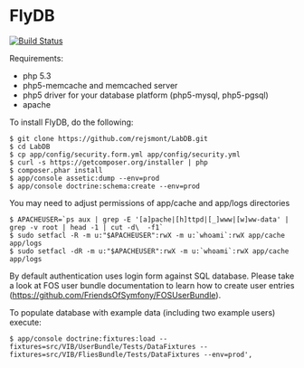FlyDB
=========================
[![Build Status](https://travis-ci.org/rejsmont/LabDB.png)](https://travis-ci.org/rejsmont/LabDB)

Requirements:

* php 5.3
* php5-memcache and memcached server
* php5 driver for your database platform (php5-mysql, php5-pgsql)
* apache

To install FlyDB, do the following:

```
$ git clone https://github.com/rejsmont/LabDB.git
$ cd LabDB
$ cp app/config/security.form.yml app/config/security.yml
$ curl -s https://getcomposer.org/installer | php
$ composer.phar install
$ app/console assetic:dump --env=prod
$ app/console doctrine:schema:create --env=prod
```

You may need to adjust permissions of app/cache and app/logs directories

```
$ APACHEUSER=`ps aux | grep -E '[a]pache|[h]ttpd|[_]www|[w]ww-data' | grep -v root | head -1 | cut -d\  -f1`
$ sudo setfacl -R -m u:"$APACHEUSER":rwX -m u:`whoami`:rwX app/cache app/logs
$ sudo setfacl -dR -m u:"$APACHEUSER":rwX -m u:`whoami`:rwX app/cache app/logs
```

By default authentication uses login form against SQL database.
Please take a look at FOS user bundle documentation to learn
how to create user entries
(https://github.com/FriendsOfSymfony/FOSUserBundle).

To populate database with example data (including two example users) execute:

```
$ app/console doctrine:fixtures:load --fixtures=src/VIB/UserBundle/Tests/DataFixtures --fixtures=src/VIB/FliesBundle/Tests/DataFixtures --env=prod',
```
